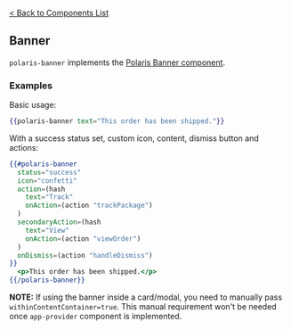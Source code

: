 [< Back to Components List](../README.md#components)

## Banner

`polaris-banner` implements the [Polaris Banner component](https://polaris.shopify.com/components/feedback-indicators/banner).

### Examples

Basic usage:

```hbs
{{polaris-banner text="This order has been shipped."}}
```

With a success status set, custom icon, content, dismiss button and actions:

```hbs
{{#polaris-banner
  status="success"
  icon="confetti"
  action=(hash
    text="Track"
    onAction=(action "trackPackage")
  )
  secondaryAction=(hash
    text="View"
    onAction=(action "viewOrder")
  )
  onDismiss=(action "handleDismiss")
}}
  <p>This order has been shipped.</p>
{{/polaris-banner}}
```

**NOTE:** If using the banner inside a card/modal, you need to manually pass `withinContentContainer=true`. This manual requirement won't be needed once `app-provider` component is implemented.
